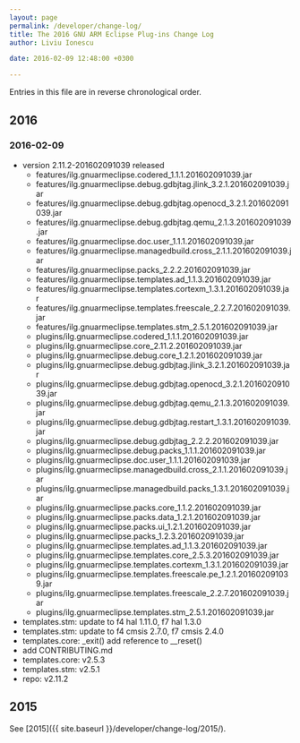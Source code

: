 ```yaml
---
layout: page
permalink: /developer/change-log/
title: The 2016 GNU ARM Eclipse Plug-ins Change Log
author: Liviu Ionescu

date: 2016-02-09 12:48:00 +0300

---
```


Entries in this file are in reverse chronological order.

## 2016

### 2016-02-09

* version 2.11.2-201602091039 released
  * features/ilg.gnuarmeclipse.codered_1.1.1.201602091039.jar
  * features/ilg.gnuarmeclipse.debug.gdbjtag.jlink_3.2.1.201602091039.jar
  * features/ilg.gnuarmeclipse.debug.gdbjtag.openocd_3.2.1.201602091039.jar
  * features/ilg.gnuarmeclipse.debug.gdbjtag.qemu_2.1.3.201602091039.jar
  * features/ilg.gnuarmeclipse.doc.user_1.1.1.201602091039.jar
  * features/ilg.gnuarmeclipse.managedbuild.cross_2.1.1.201602091039.jar
  * features/ilg.gnuarmeclipse.packs_2.2.2.201602091039.jar
  * features/ilg.gnuarmeclipse.templates.ad_1.1.3.201602091039.jar
  * features/ilg.gnuarmeclipse.templates.cortexm_1.3.1.201602091039.jar
  * features/ilg.gnuarmeclipse.templates.freescale_2.2.7.201602091039.jar
  * features/ilg.gnuarmeclipse.templates.stm_2.5.1.201602091039.jar
  * plugins/ilg.gnuarmeclipse.codered_1.1.1.201602091039.jar
  * plugins/ilg.gnuarmeclipse.core_2.11.2.201602091039.jar
  * plugins/ilg.gnuarmeclipse.debug.core_1.2.1.201602091039.jar
  * plugins/ilg.gnuarmeclipse.debug.gdbjtag.jlink_3.2.1.201602091039.jar
  * plugins/ilg.gnuarmeclipse.debug.gdbjtag.openocd_3.2.1.201602091039.jar
  * plugins/ilg.gnuarmeclipse.debug.gdbjtag.qemu_2.1.3.201602091039.jar
  * plugins/ilg.gnuarmeclipse.debug.gdbjtag.restart_1.3.1.201602091039.jar
  * plugins/ilg.gnuarmeclipse.debug.gdbjtag_2.2.2.201602091039.jar
  * plugins/ilg.gnuarmeclipse.debug.packs_1.1.1.201602091039.jar
  * plugins/ilg.gnuarmeclipse.doc.user_1.1.1.201602091039.jar
  * plugins/ilg.gnuarmeclipse.managedbuild.cross_2.1.1.201602091039.jar
  * plugins/ilg.gnuarmeclipse.managedbuild.packs_1.3.1.201602091039.jar
  * plugins/ilg.gnuarmeclipse.packs.core_1.1.2.201602091039.jar
  * plugins/ilg.gnuarmeclipse.packs.data_1.2.1.201602091039.jar
  * plugins/ilg.gnuarmeclipse.packs.ui_1.2.1.201602091039.jar
  * plugins/ilg.gnuarmeclipse.packs_1.2.3.201602091039.jar
  * plugins/ilg.gnuarmeclipse.templates.ad_1.1.3.201602091039.jar
  * plugins/ilg.gnuarmeclipse.templates.core_2.5.3.201602091039.jar
  * plugins/ilg.gnuarmeclipse.templates.cortexm_1.3.1.201602091039.jar
  * plugins/ilg.gnuarmeclipse.templates.freescale.pe_1.2.1.201602091039.jar
  * plugins/ilg.gnuarmeclipse.templates.freescale_2.2.7.201602091039.jar
  * plugins/ilg.gnuarmeclipse.templates.stm_2.5.1.201602091039.jar
* templates.stm: update to f4 hal 1.11.0, f7 hal 1.3.0
* templates.stm: update to f4 cmsis 2.7.0, f7 cmsis 2.4.0
* templates.core: _exit() add reference to __reset()
* add CONTRIBUTING.md
* templates.core: v2.5.3
* templates.stm: v2.5.1
* repo: v2.11.2

## 2015

See [2015]({{ site.baseurl }}/developer/change-log/2015/).

